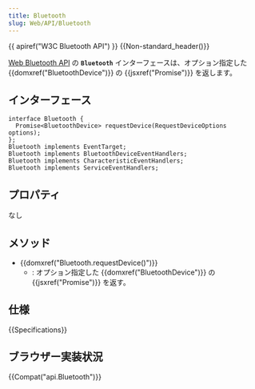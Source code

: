 ```yaml
---
title: Bluetooth
slug: Web/API/Bluetooth
---
```


{{ apiref("W3C Bluetooth API") }} {{Non-standard_header()}}

[Web Bluetooth API](/ja/Web/API/Web_Bluetooth_API) の **`Bluetooth`** インターフェースは、オプション指定した {{domxref("BluetoothDevice")}} の {{jsxref("Promise")}} を返します。

## インターフェース

```
interface Bluetooth {
  Promise<BluetoothDevice> requestDevice(RequestDeviceOptions options);
};
Bluetooth implements EventTarget;
Bluetooth implements BluetoothDeviceEventHandlers;
Bluetooth implements CharacteristicEventHandlers;
Bluetooth implements ServiceEventHandlers;
```

## プロパティ

なし

## メソッド

- {{domxref("Bluetooth.requestDevice()")}}
  - : オプション指定した {{domxref("BluetoothDevice")}} の {{jsxref("Promise")}} を返す。

## 仕様

{{Specifications}}

## ブラウザー実装状況

{{Compat("api.Bluetooth")}}
